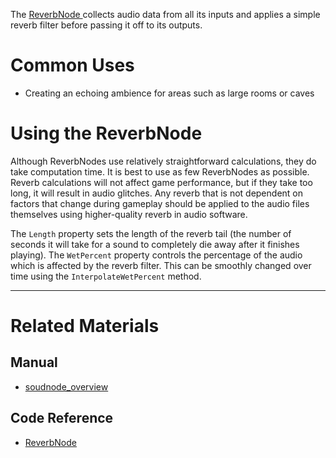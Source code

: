 The [ ReverbNode ](https://github.com/ZilchEngine/ZilchDocs/blob/master/code_reference/class_reference/reverbnode.md) collects audio data from all its inputs and applies a simple reverb filter before passing it off to its outputs. 

 # Common Uses

- Creating an echoing ambience for areas such as large rooms or caves

 # Using the ReverbNode

Although ReverbNodes use relatively straightforward calculations, they do take computation time. It is best to use as few ReverbNodes as possible. Reverb calculations will not affect game performance, but if they take too long, it will result in audio glitches. Any reverb that is not dependent on factors that change during gameplay should be applied to the audio files themselves using higher-quality reverb in audio software.

The `Length` property sets the length of the reverb tail (the number of seconds it will take for a sound to completely die away after it finishes playing). The `WetPercent` property controls the percentage of the audio which is affected by the reverb filter. This can be smoothly changed over time using the `InterpolateWetPercent` method.

---
 # Related Materials
 ## Manual
- [soudnode_overview](https://github.com/ZilchEngine/ZilchDocs/blob/master/zilch_editor_documentation/zilchmanual/audio/soundnode/soudnode_overview.md)

 ## Code Reference
- [ ReverbNode ](https://github.com/ZilchEngine/ZilchDocs/blob/master/code_reference/class_reference/reverbnode.md) 

 